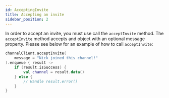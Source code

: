 ```yaml
---
id: AcceptingInvite
title: Accepting an invite
sidebar_position: 2
---
```

In order to accept an invite, you must use call the `acceptInvite` method. The `acceptInvite` method accepts and object with an optional message property. Please see below for an example of how to call `acceptInvite`:

```kotlin
channelClient.acceptInvite( 
    message = "Nick joined this channel!" 
).enqueue { result -> 
    if (result.isSuccess) { 
        val channel = result.data() 
    } else { 
        // Handle result.error() 
    } 
}
```
